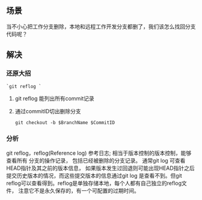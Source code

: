 ## 场景

当不小心把工作分支删除，本地和远程工作开发分支都删了，我们该怎么找回分支代码呢？

## 解决

### 还原大招

    `git reflog `

1.  git reflog 能列出所有commit记录


2.  通过commitID切出删除分支 


    `git checkout -b $BranchName $CommitID`

### 分析

git reflog，reflog(Reference log) 参考日志; 相当于版本控制的版本控制，能够查看所有
分支的操作记录， 包括已经被删除的分支记录。 通常git log 可查看HEAD指针及其之前的版本信息，
如果版本发生过回退则可能出现HEAD指针之后提交历史版本的情况，而这些提交版本的信息通过git log
是查看不到。但git reflog可以查看得到。reflog是单独存储本地，每个人都有自己独立的reflog文件，
注意它不是永久保存的，有一个可配置的过期时间。







